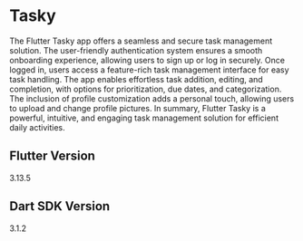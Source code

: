 # Tasky

The Flutter Tasky app offers a seamless and secure task management solution. The user-friendly authentication system ensures a smooth onboarding experience, allowing users to sign up or log in securely. Once logged in, users access a feature-rich task management interface for easy task handling. The app enables effortless task addition, editing, and completion, with options for prioritization, due dates, and categorization. The inclusion of profile customization adds a personal touch, allowing users to upload and change profile pictures. In summary, Flutter Tasky is a powerful, intuitive, and engaging task management solution for efficient daily activities.

## Flutter Version
3.13.5

## Dart SDK Version
3.1.2
